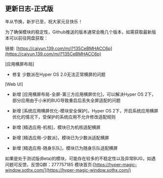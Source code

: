 ## 更新日志-正式版

年从节换，新岁已至，祝大家元旦快乐！

为了确保模块的稳定性，Github推送的版本通常会晚几个版本，如需获取最新版本可以前往网盘获取：

链接: [https://caiyun.139.com/m/i?135CeBMHACC6p](https://caiyun.139.com/m/i?135CeBMHACC6p)

[应用横屏布局]

- 修复 少数派在Hyper OS 2.0无法正常横屏的问题

[Web UI]

- 新增 [应用横屏布局-全屏-第三方应用横屏优化]，可以解决Hyper OS 2下，部分应用由于小米的BUG导致重启后丢失全屏适配的问题

- 新增 [系统应用横屏优化-模块安全保护]，Hyper OS 2下，开启系统应用横屏优化的情况下，受保护的系统应用不允许修改适配规则

- 新增 [精选应用-机核]，模块已为机核适配横屏

- 新增 [精选应用-少数派]，模块已为少数派适配横屏

- 新增 [精选应用-随身乐队]，模块已为随身乐队适配横屏

如果是处于测试版(Beta)的模块，可能存在较多的不稳定性以及异常BUG，如遇问题可反馈，反馈Q群：277757185
模块首页:[https://hyper-magic-window.sothx.com/](https://hyper-magic-window.sothx.com/)